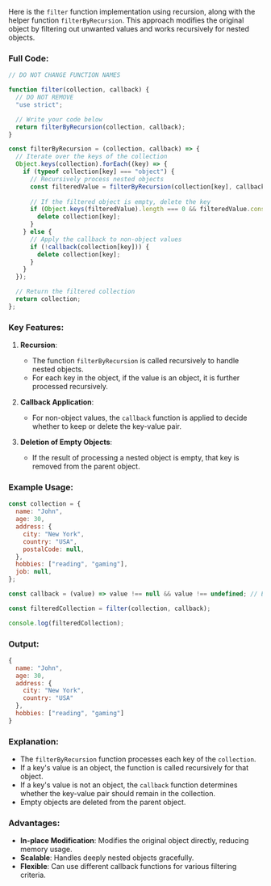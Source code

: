 Here is the `filter` function implementation using recursion, along with the helper function `filterByRecursion`. This approach modifies the original object by filtering out unwanted values and works recursively for nested objects.

### Full Code:

```javascript
// DO NOT CHANGE FUNCTION NAMES

function filter(collection, callback) {
  // DO NOT REMOVE
  "use strict";

  // Write your code below
  return filterByRecursion(collection, callback);
}

const filterByRecursion = (collection, callback) => {
  // Iterate over the keys of the collection
  Object.keys(collection).forEach((key) => {
    if (typeof collection[key] === "object") {
      // Recursively process nested objects
      const filteredValue = filterByRecursion(collection[key], callback);
      
      // If the filtered object is empty, delete the key
      if (Object.keys(filteredValue).length === 0 && filteredValue.constructor === Object) {
        delete collection[key];
      }
    } else {
      // Apply the callback to non-object values
      if (!callback(collection[key])) {
        delete collection[key];
      }
    }
  });

  // Return the filtered collection
  return collection;
};
```

### Key Features:

1. **Recursion**:
   - The function `filterByRecursion` is called recursively to handle nested objects.
   - For each key in the object, if the value is an object, it is further processed recursively.

2. **Callback Application**:
   - For non-object values, the `callback` function is applied to decide whether to keep or delete the key-value pair.

3. **Deletion of Empty Objects**:
   - If the result of processing a nested object is empty, that key is removed from the parent object.

### Example Usage:

```javascript
const collection = {
  name: "John",
  age: 30,
  address: {
    city: "New York",
    country: "USA",
    postalCode: null,
  },
  hobbies: ["reading", "gaming"],
  job: null,
};

const callback = (value) => value !== null && value !== undefined; // Exclude null and undefined values

const filteredCollection = filter(collection, callback);

console.log(filteredCollection);
```

### Output:

```javascript
{
  name: "John",
  age: 30,
  address: {
    city: "New York",
    country: "USA"
  },
  hobbies: ["reading", "gaming"]
}
```

### Explanation:

- The `filterByRecursion` function processes each key of the `collection`.
- If a key's value is an object, the function is called recursively for that object.
- If a key's value is not an object, the `callback` function determines whether the key-value pair should remain in the collection.
- Empty objects are deleted from the parent object.

### Advantages:
- **In-place Modification**: Modifies the original object directly, reducing memory usage.
- **Scalable**: Handles deeply nested objects gracefully.
- **Flexible**: Can use different callback functions for various filtering criteria.